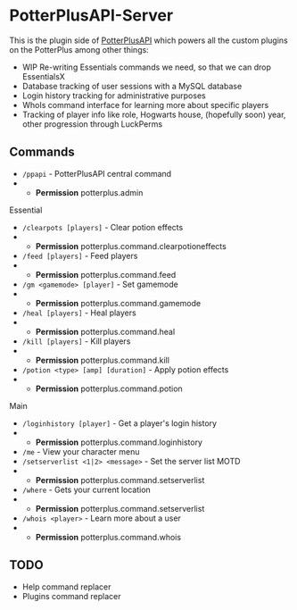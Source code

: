 # PotterPlusAPI-Server

This is the plugin side of [PotterPlusAPI](https://github.com/PotterPlus/PotterPlusAPI) which powers all the custom plugins on the PotterPlus among other things:

* WIP Re-writing Essentials commands we need, so that we can drop EssentialsX
* Database tracking of user sessions with a MySQL database
* Login history tracking for administrative purposes
* WhoIs command interface for learning more about specific players
* Tracking of player info like role, Hogwarts house, (hopefully soon) year, other progression through LuckPerms

## Commands

* `/ppapi` - PotterPlusAPI central command
* * **Permission** potterplus.admin

Essential

* `/clearpots [players]` - Clear potion effects
* * **Permission** potterplus.command.clearpotioneffects
* `/feed [players]` - Feed players
* * **Permission** potterplus.command.feed
* `/gm <gamemode> [player]` - Set gamemode
* * **Permission** potterplus.command.gamemode
* `/heal [players]` - Heal players
* * **Permission** potterplus.command.heal
* `/kill [players]` - Kill players
* * **Permission** potterplus.command.kill
* `/potion <type> [amp] [duration]` - Apply potion effects
* * **Permission** potterplus.command.potion

Main

* `/loginhistory [player]` - Get a player's login history
* * **Permission** potterplus.command.loginhistory
* `/me` - View your character menu
* `/setserverlist <1|2> <message>` - Set the server list MOTD
* * **Permission** potterplus.command.setserverlist
* `/where` - Gets your current location
* * **Permission** potterplus.command.setserverlist
* `/whois <player>` - Learn more about a user
* * **Permission** potterplus.command.whois


## TODO

* Help command replacer
* Plugins command replacer